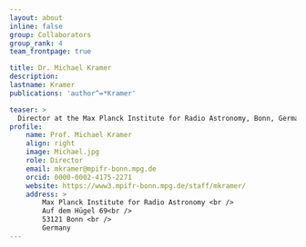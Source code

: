 ```yaml
---
layout: about
inline: false
group: Collaborators
group_rank: 4
team_frontpage: true

title: Dr. Michael Kramer
description: 
lastname: Kramer
publications: 'author^=*Kramer'

teaser: >
  Director at the Max Planck Institute for Radio Astronomy, Bonn, Germany.
profile:
    name: Prof. Michael Kramer
    align: right
    image: Michael.jpg
    role: Director
    email: mkramer@mpifr-bonn.mpg.de
    orcid: 0000-0002-4175-2271
    website: https://www3.mpifr-bonn.mpg.de/staff/mkramer/
    address: >
        Max Planck Institute for Radio Astronomy <br />
        Auf dem Hügel 69<br />
        53121 Bonn <br />
        Germany
---
```


